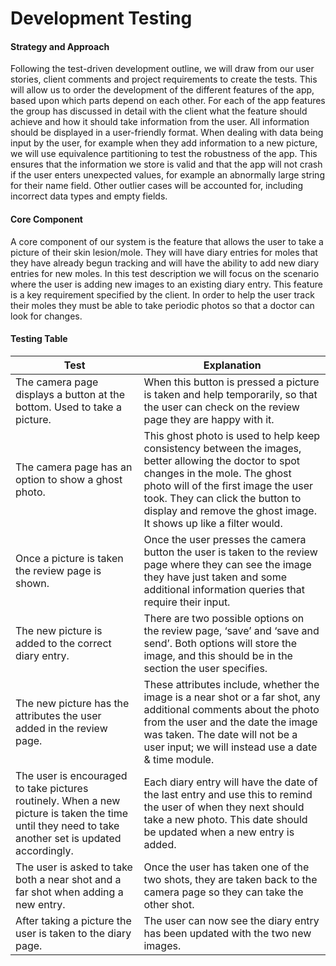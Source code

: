 # Development Testing

#### Strategy and Approach
Following the test-driven development outline, we will draw from our user stories, client comments and project requirements to create the tests. This will allow us to order the development of the different features of the app, based upon which parts depend on each other. For each of the app features the group has discussed in detail with the client what the feature should achieve and how it should take information from the user. All information should be displayed in a user-friendly format. When dealing with data being input by the user, for example when they add information to a new picture, we will use equivalence partitioning to test the robustness of the app. This ensures that the information we store is valid and that the app will not crash if the user enters unexpected values, for example an abnormally large string for their name field. Other outlier cases will be accounted for, including incorrect data types and empty fields.

#### Core Component
A core component of our system is the feature that allows the user to take a picture of their skin lesion/mole. They will have diary entries for moles that they have already begun tracking and will have the ability to add new diary entries for new moles. In this test description we will focus on the scenario where the user is adding new images to an existing diary entry. This feature is a key requirement specified by the client. In order to help the user track their moles they must be able to take periodic photos so that a doctor can look for changes.

#### Testing Table
Test | Explanation
-----|------------
The camera page displays a button at the bottom. Used to take a picture. | When this button is pressed a picture is taken and help temporarily, so that the user can check on the review page they are happy with it.
The camera page has an option to show a ghost photo. | This ghost photo is used to help keep consistency between the images, better allowing the doctor to spot changes in the mole. The ghost photo will of the first image the user took. They can click the button to display and remove the ghost image. It shows up like a filter would.
Once a picture is taken the review page is shown. | Once the user presses the camera button the user is taken to the review page where they can see the image they have just taken and some additional information queries that require their input.
The new picture is added to the correct diary entry. | There are two possible options on the review page, ‘save’ and ‘save and send’. Both options will store the image, and this should be in the section the user specifies. 
The new picture has the attributes the user added in the review page. | These attributes include, whether the image is a near shot or a far shot, any additional comments about the photo from the user and the date the image was taken. The date will not be a user input; we will instead use a date & time module. 
The user is encouraged to take pictures routinely. When a new picture is taken the time until they need to take another set is updated accordingly. | Each diary entry will have the date of the last entry and use this to remind the user of when they next should take a new photo. This date should be updated when a new entry is added. 
The user is asked to take both a near shot and a far shot when adding a new entry. | Once the user has taken one of the two shots, they are taken back to the camera page so they can take the other shot. 
After taking a picture the user is taken to the diary page. | The user can now see the diary entry has been updated with the two new images. 
